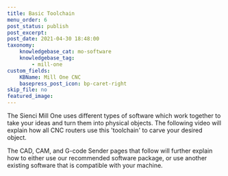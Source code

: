 ```yaml
---
title: Basic Toolchain
menu_order: 6
post_status: publish
post_excerpt: 
post_date: 2021-04-30 18:48:00
taxonomy:
    knowledgebase_cat: mo-software 
    knowledgebase_tag:
        - mill-one
custom_fields:
    KBName: Mill One CNC
    basepress_post_icon: bp-caret-right
skip_file: no
featured_image: 
---
```


The Sienci Mill One uses different types of software which work together to take your ideas and turn them into physical objects. The following video will explain how all CNC routers use this 'toolchain' to carve your desired object.

The CAD, CAM, and G-code Sender pages that follow will further explain how to either use our recommended software package, or use another existing software that is compatible with your machine.
